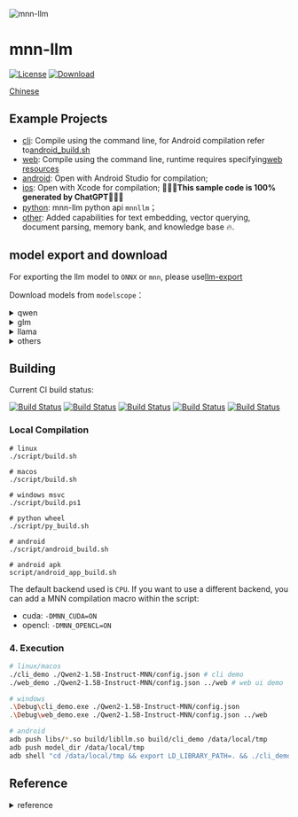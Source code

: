 ![mnn-llm](resource/logo.png)

# mnn-llm
[![License](https://img.shields.io/github/license/wangzhaode/mnn-llm)](LICENSE.txt)
[![Download](https://img.shields.io/github/downloads/wangzhaode/mnn-llm/total)](https://github.com/wangzhaode/mnn-llm/releases)

[Chinese](./README.md)

## Example Projects

- [cli](./demo/cli_demo.cpp): Compile using the command line, for Android compilation refer to[android_build.sh](./script/android_build.sh)
- [web](./demo/web_demo.cpp): Compile using the command line, runtime requires specifying[web resources](./web)
- [android](./android/): Open with Android Studio for compilation;
- [ios](./ios/README.md): Open with Xcode for compilation; 🚀🚀🚀**This sample code is 100% generated by ChatGPT**🚀🚀🚀
- [python](./python/README.md): mnn-llm python api `mnnllm`；
- [other](./demo): Added capabilities for text embedding, vector querying, document parsing, memory bank, and knowledge base 🔥.


## model export and download

For exporting the llm model to `ONNX` or `mnn`, please use[llm-export](https://github.com/wangzhaode/llm-export)

Download models from `modelscope`：

<details>
  <summary>qwen</summary>

- [modelscope-qwen-1.8b-chat]
- [modelscope-qwen-7b-chat]
- [modelscope-qwen-vl-chat]
- [modelscope-qwen1.5-0.5b-chat]
- [modelscope-qwen1.5-1.8b-chat]
- [modelscope-qwen1.5-4b-chat]
- [modelscope-qwen1.5-7b-chat]
- [modelscope-qwen2-0.5b-chat]
- [modelscope-qwen2-1.5b-chat]
- [modelscope-qwen2-7b-chat]

</details>

<details>
  <summary>glm</summary>

- [modelscope-chatglm-6b]
- [modelscope-chatglm2-6b]
- [modelscope-codegeex2-6b]
- [modelscope-chatglm3-6b]
- [modelscope-glm4-9b-chat]

</details>

<details>
  <summary>llama</summary>

- [modelscope-llama2-7b-chat]
- [modelscope-llama3-8b-instruct]
- [modelscope-baichuan2-7b-chat]
- [modelscope-internlm-chat-7b]
- [modelscope-yi-6b-chat]
- [modelscope-deepseek-7b-chat]
- [modelscope-tinyllama-1.1b-chat]

</details>

<details>
  <summary>others</summary>

- [modelscope-phi-2]
- [modelscope-bge-large-zh]

</details>


[modelscope-qwen-1.8b-chat]: https://modelscope.cn/models/zhaode/Qwen-1_8B-Chat-MNN/files
[modelscope-qwen-7b-chat]: https://modelscope.cn/models/zhaode/Qwen-7B-Chat-MNN/files
[modelscope-qwen-vl-chat]: https://modelscope.cn/models/zhaode/Qwen-VL-Chat-MNN/files
[modelscope-qwen1.5-0.5b-chat]: https://modelscope.cn/models/zhaode/Qwen1.5-0.5B-Chat-MNN/files
[modelscope-qwen1.5-1.8b-chat]: https://modelscope.cn/models/zhaode/Qwen1.5-1.8B-Chat-MNN/files
[modelscope-qwen1.5-4b-chat]: https://modelscope.cn/models/zhaode/Qwen1.5-4B-Chat-MNN/files
[modelscope-qwen1.5-7b-chat]: https://modelscope.cn/models/zhaode/Qwen1.5-7B-Chat-MNN/files
[modelscope-qwen2-0.5b-chat]: https://modelscope.cn/models/zhaode/Qwen2-0.5B-Instruct-MNN/files
[modelscope-qwen2-1.5b-chat]: https://modelscope.cn/models/zhaode/Qwen2-1.5B-Instruct-MNN/files
[modelscope-qwen2-7b-chat]: https://modelscope.cn/models/zhaode/Qwen2-7B-Instruct-MNN/files

[modelscope-chatglm-6b]: https://modelscope.cn/models/zhaode/chatglm-6b-MNN/files
[modelscope-chatglm2-6b]: https://modelscope.cn/models/zhaode/chatglm2-6b-MNN/files
[modelscope-codegeex2-6b]: https://modelscope.cn/models/zhaode/codegeex2-6b-MNN/files
[modelscope-chatglm3-6b]: https://modelscope.cn/models/zhaode/chatglm3-6b-MNN/files
[modelscope-glm4-9b-chat]: https://modelscope.cn/models/zhaode/glm-4-9b-chat-MNN/files

[modelscope-llama2-7b-chat]: https://modelscope.cn/models/zhaode/Llama-2-7b-chat-MNN/files
[modelscope-llama3-8b-instruct]: https://modelscope.cn/models/zhaode/Llama-3-8B-Instruct-MNN/files
[modelscope-baichuan2-7b-chat]: https://modelscope.cn/models/zhaode/Baichuan2-7B-Chat-MNN/files
[modelscope-internlm-chat-7b]: https://modelscope.cn/models/zhaode/internlm-chat-7b-MNN/files
[modelscope-yi-6b-chat]: https://modelscope.cn/models/zhaode/Yi-6B-Chat-MNN/files
[modelscope-deepseek-7b-chat]: https://modelscope.cn/models/zhaode/deepseek-llm-7b-chat-MNN/files
[modelscope-tinyllama-1.1b-chat]: https://modelscope.cn/models/zhaode/TinyLlama-1.1B-Chat-MNN/files
[modelscope-phi-2]: https://modelscope.cn/models/zhaode/phi-2-MNN/files
[modelscope-bge-large-zh]: https://modelscope.cn/models/zhaode/bge-large-zh-MNN/files

## Building

Current CI build status:

[![Build Status][pass-linux]][ci-linux]
[![Build Status][pass-macos]][ci-macos]
[![Build Status][pass-windows]][ci-windows]
[![Build Status][pass-android]][ci-android]
[![Build Status][pass-python]][ci-python]

[pass-linux]: https://github.com/wangzhaode/mnn-llm/actions/workflows/linux.yml/badge.svg
[pass-macos]: https://github.com/wangzhaode/mnn-llm/actions/workflows/macos.yml/badge.svg
[pass-windows]: https://github.com/wangzhaode/mnn-llm/actions/workflows/windows.yml/badge.svg
[pass-android]: https://github.com/wangzhaode/mnn-llm/actions/workflows/android.yml/badge.svg
[pass-python]: https://github.com/wangzhaode/mnn-llm/actions/workflows/python.yml/badge.svg
[ci-linux]: https://github.com/wangzhaode/mnn-llm/actions/workflows/linux.yml
[ci-macos]: https://github.com/wangzhaode/mnn-llm/actions/workflows/macos.yml
[ci-windows]: https://github.com/wangzhaode/mnn-llm/actions/workflows/windows.yml
[ci-android]: https://github.com/wangzhaode/mnn-llm/actions/workflows/android.yml
[ci-python]: https://github.com/wangzhaode/mnn-llm/actions/workflows/python.yml

### Local Compilation
```
# linux
./script/build.sh

# macos
./script/build.sh

# windows msvc
./script/build.ps1

# python wheel
./script/py_build.sh

# android
./script/android_build.sh

# android apk
script/android_app_build.sh
```

The default backend used is `CPU`. If you want to use a different backend, you can add a MNN compilation macro within the script:
- cuda: `-DMNN_CUDA=ON`
- opencl: `-DMNN_OPENCL=ON`


### 4. Execution

```bash
# linux/macos
./cli_demo ./Qwen2-1.5B-Instruct-MNN/config.json # cli demo
./web_demo ./Qwen2-1.5B-Instruct-MNN/config.json ../web # web ui demo

# windows
.\Debug\cli_demo.exe ./Qwen2-1.5B-Instruct-MNN/config.json
.\Debug\web_demo.exe ./Qwen2-1.5B-Instruct-MNN/config.json ../web

# android
adb push libs/*.so build/libllm.so build/cli_demo /data/local/tmp
adb push model_dir /data/local/tmp
adb shell "cd /data/local/tmp && export LD_LIBRARY_PATH=. && ./cli_demo ./Qwen2-1.5B-Instruct-MNN/config.json"
```


## Reference
<details>
  <summary>reference</summary>

- [chatglm-6b](https://modelscope.cn/models/ZhipuAI/chatglm-6b/summary)
- [chatglm2-6b](https://modelscope.cn/models/ZhipuAI/chatglm2-6b/summary)
- [chatglm3-6b](https://modelscope.cn/models/ZhipuAI/chatglm3-6b/summary)
- [codegeex2-6b](https://modelscope.cn/models/ZhipuAI/codegeex2-6b/summary)
- [Baichuan2-7B-Chat](https://modelscope.cn/models/baichuan-inc/baichuan-7B/summary)
- [Qwen-7B-Chat](https://modelscope.cn/models/qwen/Qwen-7B-Chat/summary)
- [Qwen-VL-Chat](https://modelscope.cn/models/qwen/Qwen-VL-Chat/summary)
- [Qwen-1.8B-Chat](https://modelscope.cn/models/qwen/Qwen-1_8B-Chat/summary)
- [Llama-2-7b-chat-ms](https://modelscope.cn/models/modelscope/Llama-2-7b-chat-ms/summary)
- [internlm-chat-7b](https://modelscope.cn/models/Shanghai_AI_Laboratory/internlm-chat-7b/summary)
- [phi-2](https://modelscope.cn/models/AI-ModelScope/phi-2/summary)
- [bge-large-zh](https://modelscope.cn/models/AI-ModelScope/bge-large-zh/summary)
- [TinyLlama-1.1B-Chat-v0.6](https://huggingface.co/TinyLlama/TinyLlama-1.1B-Chat-v0.6)
- [Yi-6B-Chat](https://modelscope.cn/models/01ai/Yi-6B-Chat/summary)
- [Qwen1.5-0.5B-Chat](https://modelscope.cn/models/qwen/Qwen1.5-0.5B-Chat/summary)
- [Qwen1.5-1.8B-Chat](https://modelscope.cn/models/qwen/Qwen1.5-1.8B-Chat/summary)
- [Qwen1.5-4B-Chat](https://modelscope.cn/models/qwen/Qwen1.5-4B-Chat/summary)
- [Qwen1.5-7B-Chat](https://modelscope.cn/models/qwen/Qwen1.5-7B-Chat/summary)
- [cpp-httplib](https://github.com/yhirose/cpp-httplib)
- [chatgpt-web](https://github.com/xqdoo00o/chatgpt-web)
- [ChatViewDemo](https://github.com/BrettFX/ChatViewDemo)
- [nlohmann/json](https://github.com/nlohmann/json)

</details>